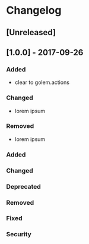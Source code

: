 # Changelog


## [Unreleased]

## [1.0.0] - 2017-09-26
### Added
- clear to golem.actions

### Changed
- lorem ipsum

### Removed
- lorem ipsum

### Added
### Changed
### Deprecated
### Removed
### Fixed
### Security